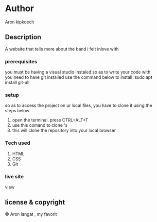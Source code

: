 # Author
Aron kipkoech
## Description
A website that tells more about the band i felt inlove with
### prerequisites
you must be having a visual studio instaled so as to write your code with
you need to have git installed
use the command below to install
'sudo apt install git-all'
### setup
so as to access the project on ur local files, you have to clone it using the steps below
1. open the terminal. press CTRL+ALT+T
2. use this comand to clone 's
3. this will clone the repository into your local browser
### Tech used
1. HTML
1. CSS
1. Git
### live site 
view
## license & copyright
© Aron langat , my favorit